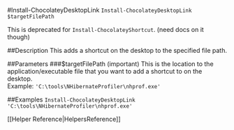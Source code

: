#Install-ChocolateyDesktopLink
`Install-ChocolateyDesktopLink $targetFilePath`  
  
This is deprecated for `Install-ChocolateyShortcut`. (need docs on it though)

##Description
This adds a shortcut on the desktop to the specified file path.  
  
##Parameters
###$targetFilePath (important)
This is the location to the application/executable file that you want to add a shortcut to on the desktop.  
Example: `'C:\tools\NHibernateProfiler\nhprof.exe'`  
  
##Examples
`Install-ChocolateyDesktopLink 'C:\tools\NHibernateProfiler\nhprof.exe'`  
  
[[Helper Reference|HelpersReference]]  